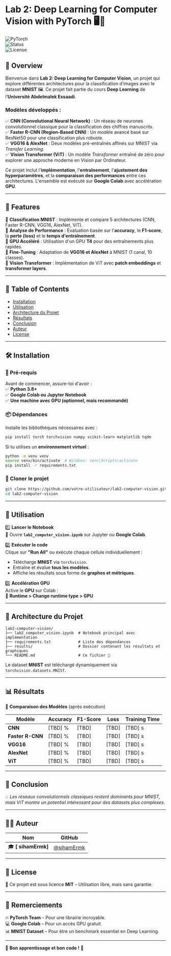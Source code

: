 # **Lab 2: Deep Learning for Computer Vision with PyTorch** 🖥️🔬  

![PyTorch](https://img.shields.io/badge/PyTorch-Deep%20Learning-red?style=flat&logo=pytorch)  
![Status](https://img.shields.io/badge/Status-Completed-success)  
![License](https://img.shields.io/badge/License-MIT-blue)  

## **📌 Overview**  
Bienvenue dans **Lab 2: Deep Learning for Computer Vision**, un projet qui explore différentes architectures pour la classification d’images avec le dataset **MNIST** 🖼️. Ce projet fait partie du cours **Deep Learning** de l’**Université Abdelmalek Essaadi**.  

### **Modèles développés :**  
✅ **CNN (Convolutional Neural Network)** : Un réseau de neurones convolutionnel classique pour la classification des chiffres manuscrits.  
✅ **Faster R-CNN (Region-Based CNN)** : Un modèle avancé basé sur ResNet50 pour une classification plus robuste.  
✅ **VGG16 & AlexNet** : Deux modèles pré-entraînés affinés sur MNIST via *Transfer Learning*.  
✅ **Vision Transformer (ViT)** : Un modèle *Transformer* entraîné de zéro pour explorer une approche moderne en Vision par Ordinateur.  

Ce projet inclut l'**implémentation**, l'**entraînement**, l'**ajustement des hyperparamètres**, et la **comparaison des performances** entre ces architectures. L'ensemble est exécuté sur **Google Colab** avec accélération **GPU**.  

---

## **🔧 Features**  
📌 **Classification MNIST** : Implémente et compare 5 architectures (CNN, Faster R-CNN, VGG16, AlexNet, ViT).  
📌 **Analyse de Performance** : Évaluation basée sur l'**accuracy**, le **F1-score**, la **perte (loss)** et le **temps d'entraînement**.  
📌 **GPU Accéléré** : Utilisation d'un GPU **T4** pour des entraînements plus rapides.  
📌 **Fine-Tuning** : Adaptation de **VGG16 et AlexNet** à MNIST (1 canal, 10 classes).  
📌 **Vision Transformer** : Implémentation de ViT avec **patch embeddings** et **transformer layers**.  

---

## **📌 Table of Contents**  
- [Installation](#installation)  
- [Utilisation](#utilisation)  
- [Architecture du Projet](#architecture-du-projet)  
- [Résultats](#résultats)  
- [Conclusion](#conclusion)  
- [Auteur](#auteur)  
- [License](#license)  

---

## **🛠️ Installation**  

### **📌 Pré-requis**  
Avant de commencer, assure-toi d'avoir :  
✅ **Python 3.8+**  
✅ **Google Colab ou Jupyter Notebook**  
✅ **Une machine avec GPU (optionnel, mais recommandé)**  

### **📦 Dépendances**  
Installe les bibliothèques nécessaires avec :  
```bash
pip install torch torchvision numpy scikit-learn matplotlib tqdm
```
Si tu utilises un **environnement virtuel** :  
```bash
python -m venv venv
source venv/bin/activate  # Windows: venv\Scripts\activate
pip install -r requirements.txt
```

### **📂 Cloner le projet**  
```bash
git clone https://github.com/votre-utilisateur/lab2-computer-vision.git
cd lab2-computer-vision
```

---

## **🚀 Utilisation**  

1️⃣ **Lancer le Notebook**  
📜 Ouvre **`lab2_computer_vision.ipynb`** sur Jupyter ou **Google Colab**.  

2️⃣ **Exécuter le code**  
Clique sur **"Run All"** ou exécute chaque cellule individuellement :  
- Télécharge **MNIST** via `torchvision`.  
- Entraîne et évalue **tous les modèles**.  
- Affiche les résultats sous forme de **graphes et métriques**.  

3️⃣ **Accélération GPU**  
Active le **GPU** sur Colab :  
📌 **Runtime > Change runtime type > GPU**  

---

## **📂 Architecture du Projet**  
```
lab2-computer-vision/
├── lab2_computer_vision.ipynb  # Notebook principal avec implémentation
├── requirements.txt            # Liste des dépendances
├── results/                    # Dossier contenant les résultats et graphiques
└── README.md                   # Ce fichier 📄
```

Le dataset **MNIST** est téléchargé dynamiquement via `torchvision.datasets.MNIST`.

---

## **📊 Résultats**  

📌 **Comparaison des Modèles** (après exécution)  

| Modèle       | Accuracy | F1-Score | Loss  | Training Time |
|-------------|----------|---------|------|--------------|
| **CNN**     | [TBD] % | [TBD]   | [TBD] | [TBD] s |
| **Faster R-CNN** | [TBD] % | [TBD] | [TBD] | [TBD] s |
| **VGG16**   | [TBD] % | [TBD]   | [TBD] | [TBD] s |
| **AlexNet** | [TBD] % | [TBD]   | [TBD] | [TBD] s |
| **ViT**     | [TBD] % | [TBD]   | [TBD] | [TBD] s |

---

## **📌 Conclusion**  
💡 *Les réseaux convolutionnels classiques restent dominants pour MNIST, mais ViT montre un potentiel intéressant pour des datasets plus complexes.*  

---

## **👨‍💻 Auteur**  

| Nom | GitHub |
|----|--------|
| 🎓 **[ sihamErmk]** | [@sihamErmk](https://github.com/sihamErmk) |

---

## **📜 License**  
🔖 Ce projet est sous licence **MIT** – Utilisation libre, mais sans garantie.  

---

## **🙌 Remerciements**  
🔥 **PyTorch Team** – Pour une librairie incroyable.  
💻 **Google Colab** – Pour un accès GPU gratuit.  
📊 **MNIST Dataset** – Pour être un benchmark essentiel en Deep Learning.  

---

🚀 **Bon apprentissage et bon code !** 🎯
